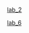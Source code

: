 [lab_2](https://github.com/Sathwik-7805/AIML-LABS/blob/main/Lab02-AIML.ipynb)


[lab_6](https://github.com/Sathwik-7805/AIML-LABS/blob/main/LAB06.ipynb)
